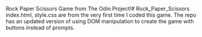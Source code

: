 Rock Paper Scissors Game from The Odin Project!# Rock_Paper_Scissors
index.html, style.css are from the very first time I coded this game.
The repo has an updated version of using DOM manipulation to create the game with buttons instead of prompts.
